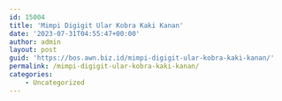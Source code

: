 ```yaml
---
id: 15004
title: 'Mimpi Digigit Ular Kobra Kaki Kanan'
date: '2023-07-31T04:55:47+00:00'
author: admin
layout: post
guid: 'https://bos.awn.biz.id/mimpi-digigit-ular-kobra-kaki-kanan/'
permalink: /mimpi-digigit-ular-kobra-kaki-kanan/
categories:
    - Uncategorized
---
```


